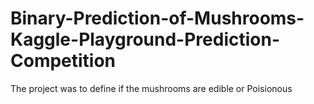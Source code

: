 # Binary-Prediction-of-Mushrooms-Kaggle-Playground-Prediction-Competition
The project was to define if the mushrooms are edible or Poisionous
